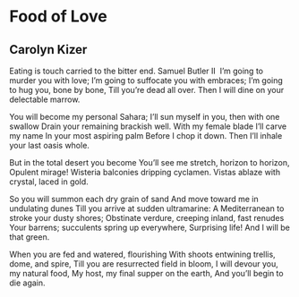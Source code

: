 # Food of Love
## Carolyn Kizer
Eating is touch carried to the bitter end.
                                             Samuel Butler II ﻿
I’m going to murder you with love;
I’m going to suffocate you with embraces;
I’m going to hug you, bone by bone,
Till you’re dead all over.
Then I will dine on your delectable marrow.

You will become my personal Sahara;
I’ll sun myself in you, then with one swallow
Drain your remaining brackish well.
With my female blade I’ll carve my name
In your most aspiring palm
Before I chop it down.
Then I’ll inhale your last oasis whole.

But in the total desert you become
You’ll see me stretch, horizon to horizon,
Opulent mirage!
Wisteria balconies dripping cyclamen.
Vistas ablaze with crystal, laced in gold.

So you will summon each dry grain of sand
And move toward me in undulating dunes
Till you arrive at sudden ultramarine:
A Mediterranean to stroke your dusty shores;
Obstinate verdure, creeping inland, fast renudes
Your barrens; succulents spring up everywhere,
Surprising life! And I will be that green.

When you are fed and watered, flourishing
With shoots entwining trellis, dome, and spire,
Till you are resurrected field in bloom,
I will devour you, my natural food,
My host, my final supper on the earth,
And you’ll begin to die again.﻿